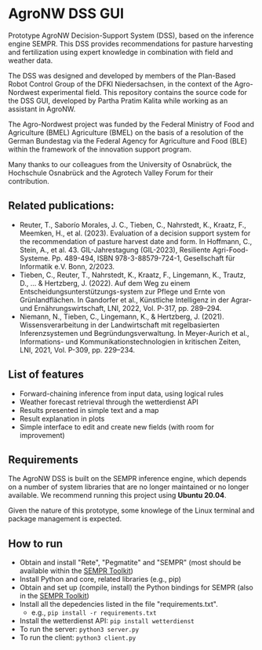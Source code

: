 # AgroNW DSS GUI

Prototype AgroNW Decision-Support System (DSS), based on the inference engine SEMPR. This DSS provides recommendations for pasture harvesting and fertilization using expert knowledge in combination with field and weather data.

The DSS was designed and developed by members of the Plan-Based Robot Control Group of the DFKI Niedersachsen, in the context of the Agro-Nordwest experimental field. This repository contains the source code for the DSS GUI, developed by Partha Pratim Kalita while working as an assistant in AgroNW.

The Agro-Nordwest project was funded by the Federal Ministry of Food and Agriculture (BMEL) Agriculture (BMEL) on the basis of a resolution of the German Bundestag via the Federal Agency for Agriculture and Food (BLE) within the framework of the innovation support program.

Many thanks to our colleagues from the University of Osnabrück, the Hochschule Osnabrück and the Agrotech Valley Forum for their contribution.

## Related publications:
- Reuter, T., Saborío Morales, J. C., Tieben, C., Nahrstedt, K., Kraatz, F., Meemken, H., et al. (2023). Evaluation of a decision support system for the recommendation of pasture harvest date and form. In Hoffmann, C., Stein, A., et al. 43. GIL-Jahrestagung (GIL-2023), Resiliente Agri-Food-Systeme. Pp. 489-494, ISBN 978-3-88579-724-1, Gesellschaft für Informatik e.V. Bonn, 2/2023.
- Tieben, C., Reuter, T., Nahrstedt, K., Kraatz, F., Lingemann, K., Trautz, D., ... & Hertzberg, J. (2022). Auf dem Weg zu einem Entscheidungsunterstützungs-system zur Pflege und Ernte von Grünlandflächen. In Gandorfer et al., Künstliche Intelligenz in der Agrar- und Ernährungswirtschaft, LNI, 2022, Vol. P-317, pp. 289–294.
- Niemann, N., Tieben, C., Lingemann, K., & Hertzberg, J. (2021). Wissensverarbeitung in der Landwirtschaft mit regelbasierten Inferenzsystemen und Begründungsverwaltung. In
Meyer-Aurich et al., Informations- und Kommunikationstechnologien in kritischen Zeiten, LNI, 2021, Vol. P-309, pp. 229–234.

## List of features
- Forward-chaining inference from input data, using logical rules
- Weather forecast retrieval through the wetterdienst API
- Results presented in simple text and a map
- Result explanation in plots
- Simple interface to edit and create new fields (with room for improvement)

## Requirements
The AgroNW DSS is built on the SEMPR inference engine, which depends on a number of system libraries that are no longer maintained or no longer available. We recommend running this project using **Ubuntu 20.04**.

Given the nature of this prototype, some knowlege of the Linux terminal and package management is expected.

## How to run
- Obtain and install "Rete", "Pegmatite" and "SEMPR" (most should be available within the [SEMPR Toolkit](https://github.com/sempr-tk))
- Install Python and core, related libraries (e.g., pip)
- Obtain and set up (compile, install) the Python bindings for SEMPR (also in the [SEMPR Toolkit](https://github.com/sempr-tk))
- Install all the depedencies listed in the file "requirements.txt".
    - e.g., `pip install -r requirements.txt`
- Install the wetterdienst API: `pip install wetterdienst`
- To run the server: `python3 server.py`
- To run the client: `python3 client.py`
